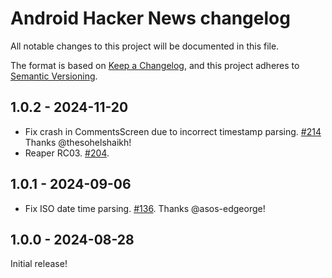 # Android Hacker News changelog

All notable changes to this project will be documented in this file.

The format is based on [Keep a Changelog](https://keepachangelog.com/en/1.0.0/),
and this project adheres to [Semantic Versioning](https://semver.org/spec/v2.0.0.html).

## 1.0.2 - 2024-11-20

- Fix crash in CommentsScreen due to incorrect timestamp
  parsing. [#214](https://github.com/EmergeTools/hackernews/pull/214) Thanks @thesohelshaikh!
- Reaper RC03. [#204](https://github.com/EmergeTools/hackernews/pull/204).

## 1.0.1 - 2024-09-06

- Fix ISO date time parsing. [#136](https://github.com/EmergeTools/hackernews/pull/136). Thanks
  @asos-edgeorge!

## 1.0.0 - 2024-08-28

Initial release!
